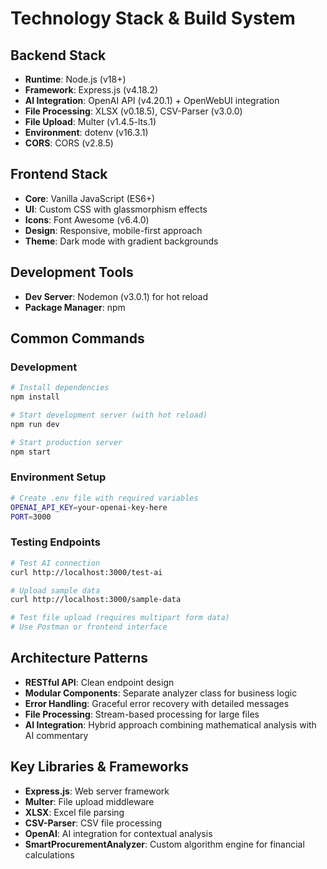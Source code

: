 # Technology Stack & Build System

## Backend Stack
- **Runtime**: Node.js (v18+)
- **Framework**: Express.js (v4.18.2)
- **AI Integration**: OpenAI API (v4.20.1) + OpenWebUI integration
- **File Processing**: XLSX (v0.18.5), CSV-Parser (v3.0.0)
- **File Upload**: Multer (v1.4.5-lts.1)
- **Environment**: dotenv (v16.3.1)
- **CORS**: CORS (v2.8.5)

## Frontend Stack
- **Core**: Vanilla JavaScript (ES6+)
- **UI**: Custom CSS with glassmorphism effects
- **Icons**: Font Awesome (v6.4.0)
- **Design**: Responsive, mobile-first approach
- **Theme**: Dark mode with gradient backgrounds

## Development Tools
- **Dev Server**: Nodemon (v3.0.1) for hot reload
- **Package Manager**: npm

## Common Commands

### Development
```bash
# Install dependencies
npm install

# Start development server (with hot reload)
npm run dev

# Start production server
npm start
```

### Environment Setup
```bash
# Create .env file with required variables
OPENAI_API_KEY=your-openai-key-here
PORT=3000
```

### Testing Endpoints
```bash
# Test AI connection
curl http://localhost:3000/test-ai

# Upload sample data
curl http://localhost:3000/sample-data

# Test file upload (requires multipart form data)
# Use Postman or frontend interface
```

## Architecture Patterns
- **RESTful API**: Clean endpoint design
- **Modular Components**: Separate analyzer class for business logic
- **Error Handling**: Graceful error recovery with detailed messages
- **File Processing**: Stream-based processing for large files
- **AI Integration**: Hybrid approach combining mathematical analysis with AI commentary

## Key Libraries & Frameworks
- **Express.js**: Web server framework
- **Multer**: File upload middleware
- **XLSX**: Excel file parsing
- **CSV-Parser**: CSV file processing
- **OpenAI**: AI integration for contextual analysis
- **SmartProcurementAnalyzer**: Custom algorithm engine for financial calculations